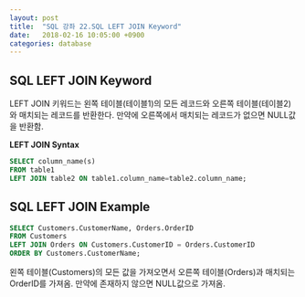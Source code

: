 ```yaml
---
layout: post
title:  "SQL 강좌 22.SQL LEFT JOIN Keyword"
date:   2018-02-16 10:05:00 +0900
categories: database
---
```


## SQL LEFT JOIN Keyword

LEFT JOIN 키워드는 왼쪽 테이블(테이블1)의 모든 레코드와 오른쪽 테이블(테이블2)와 매치되는 레코드를 반환한다. 만약에 오른쪽에서 매치되는 레코드가 없으면 NULL값을 반환함.

**LEFT JOIN Syntax**

```sql
SELECT column_name(s)
FROM table1
LEFT JOIN table2 ON table1.column_name=table2.column_name;
```

## SQL LEFT JOIN Example

```sql
SELECT Customers.CustomerName, Orders.OrderID
FROM Customers
LEFT JOIN Orders ON Customers.CustomerID = Orders.CustomerID
ORDER BY Customers.CustomerName;
```

왼쪽 테이블(Customers)의 모든 값을 가져오면서 오른쪽 테이블(Orders)과 매치되는 OrderID를 가져옴. 만약에 존재하지 않으면 NULL값으로 가져옴.


